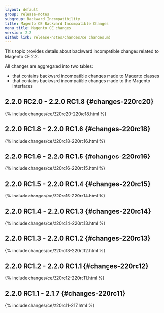 ```yaml
---
layout: default
group: release-notes
subgroup: Backward Incompatibility
title: Magento CE Backward Incompatible Changes
menu_title: Magento CE changes
version: 2.2
github_link: release-notes/changes/ce_changes.md
---
```


This topic provides details about backward incompatible changes related to Magento CE 2.2.

All changes are aggregated into two tables:

- that contains backward incompatible changes made to Magento classes
- that contains backward incompatible changes made to the Magento interfaces

## 2.2.0 RC2.0 - 2.2.0 RC1.8 {#changes-220rc20}

{% include changes/ce/220rc20-220rc18.html %}

## 2.2.0 RC1.8 - 2.2.0 RC1.6 {#changes-220rc18}

{% include changes/ce/220rc18-220rc16.html %}

## 2.2.0 RC1.6 - 2.2.0 RC1.5 {#changes-220rc16}

{% include changes/ce/220rc16-220rc15.html %}

## 2.2.0 RC1.5 - 2.2.0 RC1.4 {#changes-220rc15}

{% include changes/ce/220rc15-220rc14.html %}

## 2.2.0 RC1.4 - 2.2.0 RC1.3 {#changes-220rc14}

{% include changes/ce/220rc14-220rc13.html %}

## 2.2.0 RC1.3 - 2.2.0 RC1.2 {#changes-220rc13}

{% include changes/ce/220rc13-220rc12.html %}

## 2.2.0 RC1.2 - 2.2.0 RC1.1 {#changes-220rc12}

{% include changes/ce/220rc12-220rc11.html %}

## 2.2.0 RC1.1 - 2.1.7 {#changes-220rc11}

{% include changes/ce/220rc11-217.html %}